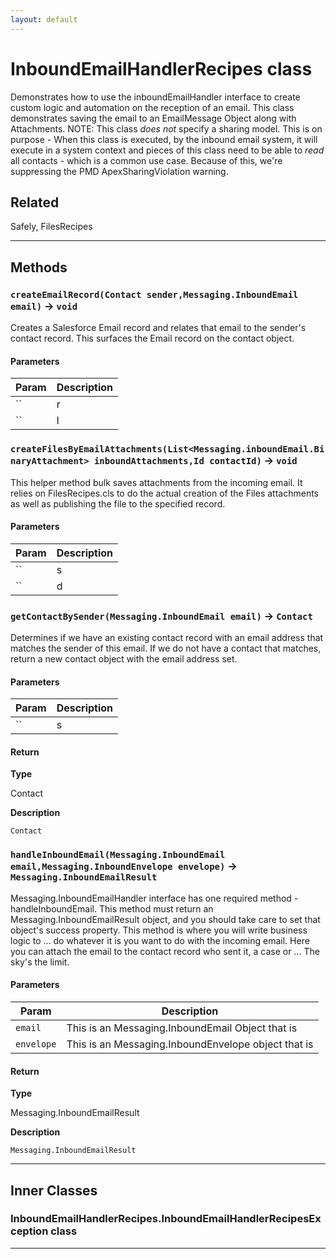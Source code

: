 ```yaml
---
layout: default
---
```

# InboundEmailHandlerRecipes class

Demonstrates how to use the inboundEmailHandler interface to create custom logic and automation on the reception of an email. This class demonstrates saving the email to an EmailMessage Object along with Attachments. NOTE: This class *does not* specify a sharing model. This is on purpose - When this class is executed, by the inbound email system, it will execute in a system context and pieces of this class need to be able to *read* all contacts - which is a common use case. Because of this, we&apos;re suppressing the PMD ApexSharingViolation warning.

## Related

Safely, FilesRecipes

---
## Methods
### `createEmailRecord(Contact sender,Messaging.InboundEmail email)` → `void`

Creates a Salesforce Email record and relates that email to the sender&apos;s contact record. This surfaces the Email record on the contact object.

#### Parameters
|Param|Description|
|-----|-----------|
|`` | r |
|`` | l |

### `createFilesByEmailAttachments(List<Messaging.inboundEmail.BinaryAttachment> inboundAttachments,Id contactId)` → `void`

This helper method bulk saves attachments from the incoming email. It relies on FilesRecipes.cls to do the actual creation of the Files attachments as well as publishing the file to the specified record.

#### Parameters
|Param|Description|
|-----|-----------|
|`` | s |
|`` | d |

### `getContactBySender(Messaging.InboundEmail email)` → `Contact`

Determines if we have an existing contact record with an email address that matches the sender of this email. If we do not have a contact that matches, return a new contact object with the email address set.

#### Parameters
|Param|Description|
|-----|-----------|
|`` | s |

#### Return

**Type**

Contact

**Description**

`Contact`

### `handleInboundEmail(Messaging.InboundEmail email,Messaging.InboundEnvelope envelope)` → `Messaging.InboundEmailResult`

Messaging.InboundEmailHandler interface has one required method - handleInboundEmail. This method must return an Messaging.InboundEmailResult object, and you should take care to set that object&apos;s success property. This method is where you will write business logic to ... do whatever it is you want to do with the incoming email. Here you can attach the email to the contact record who sent it, a case or ... The sky&apos;s the limit.

#### Parameters
|Param|Description|
|-----|-----------|
|`email` |     This is an Messaging.InboundEmail Object that is |
|`envelope` |  This is an Messaging.InboundEnvelope object that is |

#### Return

**Type**

Messaging.InboundEmailResult

**Description**

`Messaging.InboundEmailResult`

---
## Inner Classes

### InboundEmailHandlerRecipes.InboundEmailHandlerRecipesException class
---
